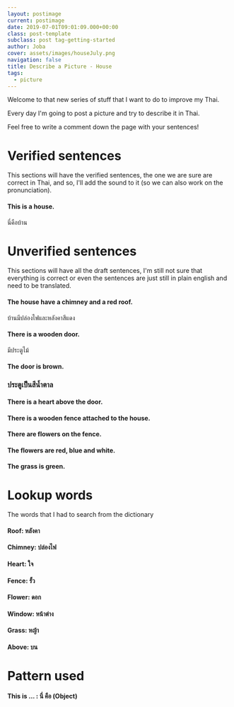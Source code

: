 ```yaml
---
layout: postimage
current: postimage
date: 2019-07-01T09:01:09.000+00:00
class: post-template
subclass: post tag-getting-started
author: Joba
cover: assets/images/houseJuly.png
navigation: false
title: Describe a Picture - House
tags:
  - picture
---
```


Welcome to that new series of stuff that I want to do to improve my Thai.

Every day I'm going to post a picture and try to describe it in Thai.

Feel free to write a comment down the page with your sentences!

# Verified sentences

This sections will have the verified sentences, the one we are sure are correct in Thai, and so, I'll add the sound to it (so we can also work on the pronunciation).

#### This is a house.

<span class="blue">นี่คือบ้าน</span>

# Unverified sentences

This sections will have all the draft sentences, I'm still not sure that everything is correct or even the sentences are just still in plain english and need to be translated.

#### The house have a chimney and a red roof.

<span class="blue">บ้านมีปล่องไฟและหลังคาสีแดง</span>

#### There is a wooden door.

<span class="blue">มีประตูไม้</span>

#### The door is brown.

### ประตูเป็นสีน้ำตาล

#### There is a heart above the door.

#### There is a wooden fence attached to the house.

#### There are flowers on the fence.

#### The flowers are red, blue and white.

#### The grass is green.

# Lookup words

The words that I had to search from the dictionary

#### Roof: **หลังคา**

#### Chimney: **ปล่องไฟ**

#### Heart: ใจ

#### Fence: รั้ว

#### Flower: ดอก

#### Window: หน้าต่าง

#### Grass: หญ้า

#### Above: บน

# Pattern used

#### This is ... : นี่ คือ (Object)

<br/><br/><br/>
